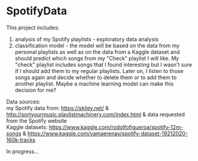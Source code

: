 # SpotifyData

This project includes:
1) analysis of my Spotify playlists - exploratory data analysis
2) classification model - the model will be based on the data from my personal playlists as well as on the data from a Kaggle dataset and should predict which songs from my "Check" playlist I will like. My "check" playlist includes songs that I found interesting but I wasn't sure if I should add them to my regular playlists. Later on, I listen to those songs again and decide whether to delete them or to add them to another playlist. Maybe a machine learning model can make this decision for me?

Data sources: <br>
my Spotify data from: https://skiley.net/ & http://sortyourmusic.playlistmachinery.com/index.html & data requested from the Spotify website <br>
Kaggle datasets: https://www.kaggle.com/rodolfofigueroa/spotify-12m-songs & https://www.kaggle.com/yamaerenay/spotify-dataset-19212020-160k-tracks

In progress...
